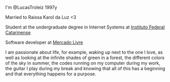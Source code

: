 I'm @LucasTroleiz 1997y

Married to Raissa Karol da Luz <3

Student at the undergraduate degree in Internet Systems at [Instituto Federal Catarinense](https://ifc.edu.br/)

Software developer at [Mercado Livre](https://careers-meli.mercadolibre.com/)


I am passionate about life, for example, waking up next to the one I love, as well as looking at the infinite shades of green in a forest, the different colors of the sky in summer, the codes running on my computer during my work, the guitar I play during my break and knowing that all of this has a beginning and that everything happens for a purpose.

